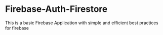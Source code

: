 # Firebase-Auth-Firestore
This is a basic Firebase Application with simple and efficient best practices for firebase
